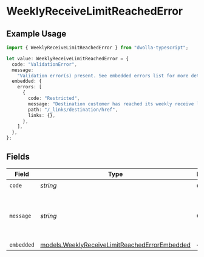 # WeeklyReceiveLimitReachedError

## Example Usage

```typescript
import { WeeklyReceiveLimitReachedError } from "dwolla-typescript";

let value: WeeklyReceiveLimitReachedError = {
  code: "ValidationError",
  message:
    "Validation error(s) present. See embedded errors list for more details.",
  embedded: {
    errors: [
      {
        code: "Restricted",
        message: "Destination customer has reached its weekly receive limit.",
        path: "/_links/destination/href",
        links: {},
      },
    ],
  },
};
```

## Fields

| Field                                                                                                | Type                                                                                                 | Required                                                                                             | Description                                                                                          | Example                                                                                              |
| ---------------------------------------------------------------------------------------------------- | ---------------------------------------------------------------------------------------------------- | ---------------------------------------------------------------------------------------------------- | ---------------------------------------------------------------------------------------------------- | ---------------------------------------------------------------------------------------------------- |
| `code`                                                                                               | *string*                                                                                             | :heavy_check_mark:                                                                                   | N/A                                                                                                  | ValidationError                                                                                      |
| `message`                                                                                            | *string*                                                                                             | :heavy_check_mark:                                                                                   | N/A                                                                                                  | Validation error(s) present. See embedded errors list for more details.                              |
| `embedded`                                                                                           | [models.WeeklyReceiveLimitReachedErrorEmbedded](../models/weeklyreceivelimitreachederrorembedded.md) | :heavy_minus_sign:                                                                                   | N/A                                                                                                  |                                                                                                      |